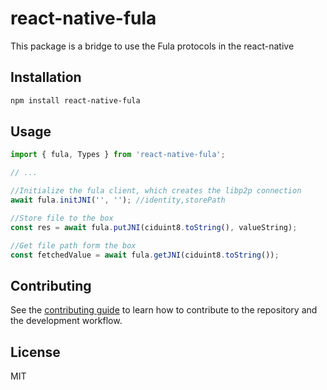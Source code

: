 # react-native-fula

This package is a bridge to use the Fula protocols in the react-native

## Installation

```sh
npm install react-native-fula
```

## Usage

```js
import { fula, Types } from 'react-native-fula';

// ...

//Initialize the fula client, which creates the libp2p connection
await fula.initJNI('', ''); //identity,storePath

//Store file to the box
const res = await fula.putJNI(ciduint8.toString(), valueString);

//Get file path form the box
const fetchedValue = await fula.getJNI(ciduint8.toString());

```

## Contributing

See the [contributing guide](CONTRIBUTING.md) to learn how to contribute to the repository and the development workflow.

## License

MIT
